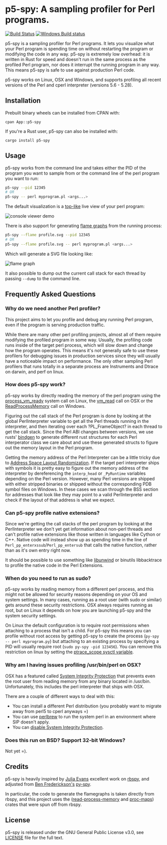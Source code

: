 p5-spy: A sampling profiler for Perl programs.
=====
[![Build Status](https://travis-ci.org/rurban/p5-spy.svg?branch=master)](https://travis-ci.org/rurban/p5-spy)
[![Windows Build status](https://ci.appveyor.com/api/projects/status/x0jwd5ygaybsa0md?svg=true)](https://ci.appveyor.com/project/rurban/p5-spy)

p5-spy is a sampling profiler for Perl programs. It lets you visualize what your Perl
program is spending time on without restarting the program or modifying the code in any way.
p5-spy is extremely low overhead: it is written in Rust for speed and doesn't run
in the same process as the profiled Perl program, nor does it interrupt the running program
in any way. This means p5-spy is safe to use against production Perl code.

p5-spy works on Linux, OSX and Windows, and supports profiling all recent versions of the
Perl and cperl interpreter (versions 5.6 - 5.28).

## Installation

Prebuilt binary wheels can be installed from CPAN with:

```
cpan App::p5-spy
```

If you're a Rust user, p5-spy can also be installed with:

```
cargo install p5-spy
```

## Usage

p5-spy works from the command line and takes either the PID of the program you want to sample from or the command line of the perl program you want to run:

``` bash
p5-spy --pid 12345
# OR
p5-spy -- perl myprogram.pl <args...>
```

The default visualization is a [top-like](https://linux.die.net/man/1/top) live view of your perl program:

![console viewer demo](./images/console_viewer.gif)

There is also support for generating [flame graphs](http://www.brendangregg.com/flamegraphs.html) from the running process:

``` bash
p5-spy --flame profile.svg --pid 12345
# OR
p5-spy --flame profile.svg -- perl myprogram.pl <args...>
```

Which will generate a SVG file looking like:

![flame graph](./images/flamegraph.svg)

It also possible to dump out the current call stack for each thread by passing ```--dump``` to the command line.

## Frequently Asked Questions

### Why do we need another Perl profiler?

This project aims to let you profile and debug any running Perl program, even if the program is
serving production traffic.

While there are many other perl profiling projects, almost all of them
require modifying the profiled program in some way. Usually, the
profiling code runs inside of the target perl process, which will slow
down and change how the program operates. This means it's not
generally safe to use these profilers for debugging issues in
production services since they will usually have a noticeable impact
on performance. The only other sampling Perl profilers that runs
totally in a separate process are Instruments and Dtrace on darwin,
and perf on linux.

### How does p5-spy work?

p5-spy works by directly reading the memory of the perl program using the
[process_vm_readv](http://man7.org/linux/man-pages/man2/process_vm_readv.2.html) system call on Linux,
the [vm_read](https://developer.apple.com/documentation/kernel/1585350-vm_read?language=objc) call on OSX
or the [ReadProcessMemory](https://msdn.microsoft.com/en-us/library/windows/desktop/ms680553(v=vs.85).aspx) call on Windows.

Figuring out the call stack of the Perl program is done by looking at
 the global PerlInterpreter variable to get all the Perl threads
 running in the interpreter, and then iterating over each
 ?PL_FrameObject? in each thread to get the call stack. Since the Perl
 ABI changes between versions, we use
 rusts' [bindgen](https://github.com/rust-lang-nursery/rust-bindgen)
 to generate different rust structures for each Perl interperator
 class we care about and use these generated structs to figure out the
 memory layout in the Perl program.

Getting the memory address of the Perl Interpreter can be a little
tricky due to
[Address Space Layout Randomization](https://en.wikipedia.org/wiki/Address_space_layout_randomization). If the target perl interpreter ships with symbols it is pretty easy to
figure out the memory address of the interpreter by dereferencing the
```interp_head``` or ```_PyRuntime``` variables depending on the Perl
version. However, many Perl versions are shipped with either stripped
binaries or shipped without the corresponding PDB symbol files on
Windows. In these cases we scan through the BSS section for addresses
that look like they may point to a valid PerlInterpreter and check
if the layout of that address is what we expect.


### Can p5-spy profile native extensions?

Since we're getting the call stacks of the perl program by looking at
the PerlInterpreter we don't yet get information about non-perl
threads and can't profile native extensions like those written in
languages like Cython or C++. Native code will instead show up as
spending time in the line of `Perl_pp_enterxssub`/`Perl_pp_entersub` that
calls the native function, rather than as it's own entry right now.

It should be possible to use something
like [libunwind](https://www.nongnu.org/libunwind/) or binutils
libbacktrace to profile the native code in the Perl Extensions.

### When do you need to run as sudo?

p5-spy works by reading memory from a different perl process, and this
might not be allowed for security reasons depending on your OS and
system settings. In many cases, running as a root user (with sudo or
similar) gets around these security restrictions.  OSX always requires
running as root, but on Linux it depends on how you are launching
p5-spy and the system security settings.

On Linux the default configuration is to require root permissions when
attaching to a process that isn't a child.  For p5-spy this means you
can profile without root access by getting p5-spy to create the
process (```py-spy -- perl myprogram.py```) but attaching to an
existing process by specifying a PID will usually require root
(```sudo py-spy -pid 123456```).  You can remove this restriction on
linux by setting the
[ptrace_scope sysctl variable](https://wiki.ubuntu.com/SecurityTeam/Roadmap/KernelHardening#ptrace_Protection).

<!--
### Running p5-spy in Docker
TODO: talk about profiling programs in docker containers, can do from host OS etc

Running p5-spy inside of a docker container will also usually bring up a permissions denied error even when running as root.
This error is caused by docker restricting the process_vm_readv system call we are using. This can be overriden by setting
[```--cap-add SYS_PTRACE```](https://docs.docker.com/engine/security/seccomp/) when starting the docker container.
-->

### Why am I having issues profiling /usr/bin/perl on OSX?

OSX has a featured called [System Integrity Protection](https://en.wikipedia.org/wiki/System_Integrity_Protection) that prevents even the root user from reading memory from any binary located in /usr/bin. Unfortunately, this includes the perl interpreter that ships with OSX.

There are a couple of different ways to deal with this:
 * You can install a different Perl distribution (you probably want to migrate away from perl5 to cperl anyways =)
 * You can use [perlbrew](https://???/) to run the system perl in an environment where SIP doesn't apply.
 * You can [disable System Integrity Protection](https://www.macworld.co.uk/how-to/mac/how-turn-off-mac-os-x-system-integrity-protection-rootless-3638975/).

### Does this run on BSD? Support 32-bit Windows?

Not yet =).

## Credits

p5-spy is heavily inspired by [Julia Evans](https://github.com/jvns/) excellent work on [rbspy](http://github.com/rbspy/rbspy), and adjusted from [Ben Frederickson's](https://github.com/benfred/) [py-spy](http://github.com/benfred/py-spy).

In particular, the code to generate the flamegraphs is taken directly
from rbspy, and this project uses the
([read-process-memory](https://github.com/luser/read-process-memory)
and [proc-maps](https://github.com/benfred/proc-maps)) crates that
were spun off from rbspy.

## License

p5-spy is released under the GNU General Public License v3.0, see  [LICENSE](https://github.com/rurban/p5-spy/blob/master/LICENSE) file for the full text.
